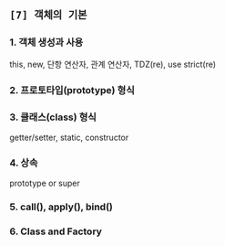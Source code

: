 ## `[7] 객체의 기본`
### 1. 객체 생성과 사용
this, new, 단항 연산자, 관계 연산자, TDZ(re), use strict(re)
### 2. 프로토타입(prototype) 형식
### 3. 클래스(class) 형식
getter/setter, static, constructor
### 4. 상속
prototype or super
### 5. call(), apply(), bind()
### 6. Class and Factory